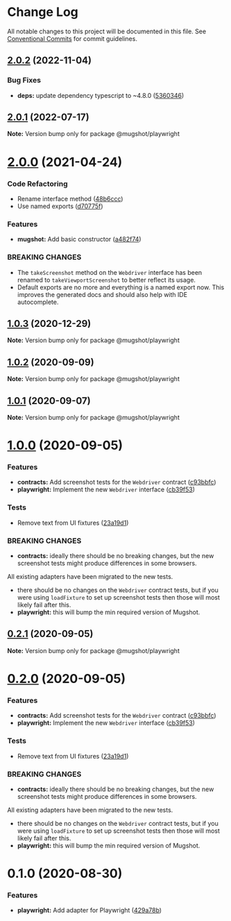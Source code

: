 # Change Log

All notable changes to this project will be documented in this file.
See [Conventional Commits](https://conventionalcommits.org) for commit guidelines.

## [2.0.2](https://github.com/NiGhTTraX/mugshot/compare/@mugshot/playwright@2.0.1...@mugshot/playwright@2.0.2) (2022-11-04)

### Bug Fixes

- **deps:** update dependency typescript to ~4.8.0 ([5360346](https://github.com/NiGhTTraX/mugshot/commit/5360346a2d4d988afe5f55ef789dfb037940dfae))

## [2.0.1](https://github.com/NiGhTTraX/mugshot/compare/@mugshot/playwright@2.0.0...@mugshot/playwright@2.0.1) (2022-07-17)

**Note:** Version bump only for package @mugshot/playwright

# [2.0.0](https://github.com/NiGhTTraX/mugshot/compare/@mugshot/playwright@1.0.3...@mugshot/playwright@2.0.0) (2021-04-24)

### Code Refactoring

- Rename interface method ([48b6ccc](https://github.com/NiGhTTraX/mugshot/commit/48b6ccc0c2dc086290283f870895b8d6a0e169b7))
- Use named exports ([d70775f](https://github.com/NiGhTTraX/mugshot/commit/d70775f4f04f4faf92ccb3c4b6608ee734562e91))

### Features

- **mugshot:** Add basic constructor ([a482f74](https://github.com/NiGhTTraX/mugshot/commit/a482f743a9a18eac8bf120343e2bad1ff1fd9913))

### BREAKING CHANGES

- The `takeScreenshot` method on the `Webdriver`
  interface has been renamed to `takeViewportScreenshot` to better reflect
  its usage.
- Default exports are no more and everything is a named
  export now. This improves the generated docs and should also help with
  IDE autocomplete.

## [1.0.3](https://github.com/NiGhTTraX/mugshot/compare/@mugshot/playwright@1.0.2...@mugshot/playwright@1.0.3) (2020-12-29)

**Note:** Version bump only for package @mugshot/playwright

## [1.0.2](https://github.com/NiGhTTraX/mugshot/compare/@mugshot/playwright@1.0.1...@mugshot/playwright@1.0.2) (2020-09-09)

**Note:** Version bump only for package @mugshot/playwright

## [1.0.1](https://github.com/NiGhTTraX/mugshot/compare/@mugshot/playwright@1.0.0...@mugshot/playwright@1.0.1) (2020-09-07)

**Note:** Version bump only for package @mugshot/playwright

# [1.0.0](https://github.com/NiGhTTraX/mugshot/compare/@mugshot/playwright@0.1.0...@mugshot/playwright@1.0.0) (2020-09-05)

### Features

- **contracts:** Add screenshot tests for the `Webdriver` contract ([c93bbfc](https://github.com/NiGhTTraX/mugshot/commit/c93bbfc))
- **playwright:** Implement the new `Webdriver` interface ([cb39f53](https://github.com/NiGhTTraX/mugshot/commit/cb39f53))

### Tests

- Remove text from UI fixtures ([23a19d1](https://github.com/NiGhTTraX/mugshot/commit/23a19d1))

### BREAKING CHANGES

- **contracts:** ideally there should be no breaking changes, but the
  new screenshot tests might produce differences in some browsers.

All existing adapters have been migrated to the new tests.

- there should be no changes on the `Webdriver` contract
  tests, but if you were using `loadFixture` to set up screenshot tests
  then those will most likely fail after this.
- **playwright:** this will bump the min required version of Mugshot.

## [0.2.1](https://github.com/NiGhTTraX/mugshot/compare/@mugshot/playwright@0.2.0...@mugshot/playwright@0.2.1) (2020-09-05)

**Note:** Version bump only for package @mugshot/playwright

# [0.2.0](https://github.com/NiGhTTraX/mugshot/compare/@mugshot/playwright@0.1.0...@mugshot/playwright@0.2.0) (2020-09-05)

### Features

- **contracts:** Add screenshot tests for the `Webdriver` contract ([c93bbfc](https://github.com/NiGhTTraX/mugshot/commit/c93bbfc))
- **playwright:** Implement the new `Webdriver` interface ([cb39f53](https://github.com/NiGhTTraX/mugshot/commit/cb39f53))

### Tests

- Remove text from UI fixtures ([23a19d1](https://github.com/NiGhTTraX/mugshot/commit/23a19d1))

### BREAKING CHANGES

- **contracts:** ideally there should be no breaking changes, but the
  new screenshot tests might produce differences in some browsers.

All existing adapters have been migrated to the new tests.

- there should be no changes on the `Webdriver` contract
  tests, but if you were using `loadFixture` to set up screenshot tests
  then those will most likely fail after this.
- **playwright:** this will bump the min required version of Mugshot.

# 0.1.0 (2020-08-30)

### Features

- **playwright:** Add adapter for Playwright ([429a78b](https://github.com/NiGhTTraX/mugshot/commit/429a78b))
